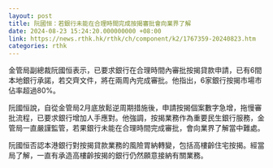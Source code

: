 ```yaml
---
layout: post
title: 阮國恒：若銀行未能在合理時間完成按揭審批會向業界了解
date: 2024-08-23 15:24:20.000000000 +08:00
link: https://news.rthk.hk/rthk/ch/component/k2/1767359-20240823.htm
categories: rthk
---
```


金管局副總裁阮國恒表示，已要求銀行在合理時間內審批按揭貸款申請，已有6間本地銀行承諾，若交齊文件，將在兩周內完成審批。他指出，6家銀行按揭市場市佔率超過80%。

阮國恒說，自從金管局2月底放鬆逆周期措施後，申請按揭個案數字急增，拖慢審批流程，已要求銀行增加人手應對。他強調，按揭業務作為重要民生銀行服務，金管局一直嚴謹監管，若果銀行未能在合理時間完成審批，會向業界了解當中難處。

阮國恒否認本港銀行對按揭貸款業務的風險胃納轉變，包括高樓齡住宅按揭。經當局了解，一直有承造高樓齡按揭的銀行仍然願意接納有關業務。
